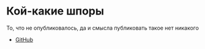# Кой-какие шпоры
То, что не опубликовалось, да и смысла публиковать такое нет никакого
* [GitHub](https://github.com/PinkyRabbit/---shpori/blob/master/GitHub.md)

